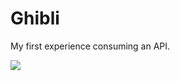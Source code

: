 # Ghibli
My first experience consuming an API.


<img src='https://cdn.discordapp.com/attachments/950564440925958238/969250980640198696/Screenshot_from_2022-04-28_11-56-02.png'>
